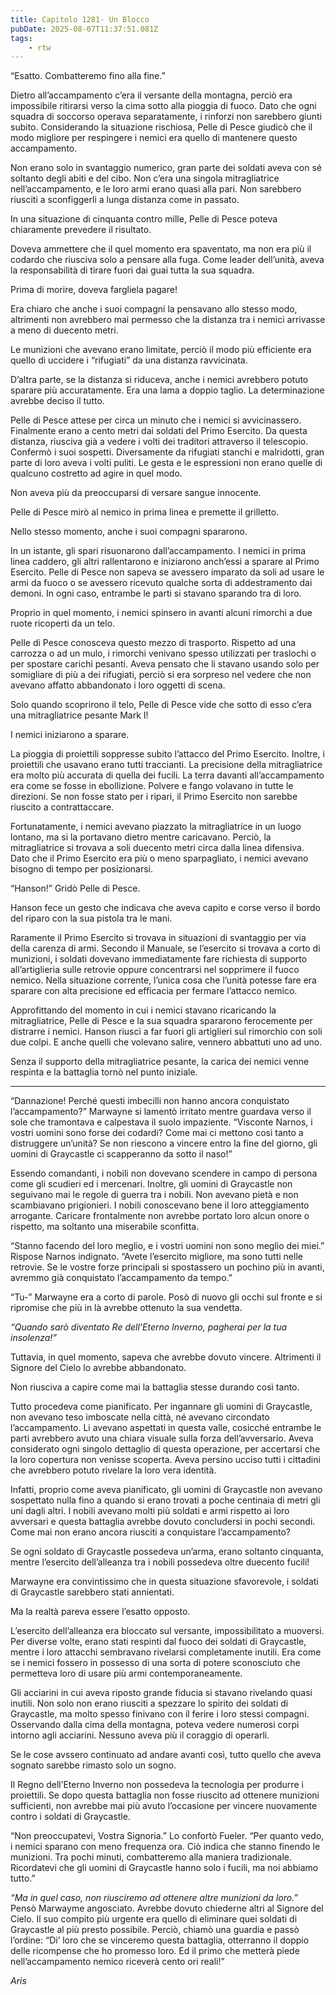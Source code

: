 ```yaml
---
title: Capitolo 1281- Un Blocco
pubDate: 2025-08-07T11:37:51.081Z
tags:
    - rtw
---
```



“Esatto. Combatteremo fino alla fine.”


Dietro all’accampamento c’era il versante della montagna, perciò era impossibile ritirarsi verso la cima sotto alla pioggia di fuoco. Dato che ogni squadra di soccorso operava separatamente, i rinforzi non sarebbero giunti subito. Considerando la situazione rischiosa, Pelle di Pesce giudicò che il modo migliore per respingere i nemici era quello di mantenere questo accampamento.


Non erano solo in svantaggio numerico, gran parte dei soldati aveva con sé soltanto degli abiti e del cibo. Non c’era una singola mitragliatrice nell’accampamento, e le loro armi erano quasi alla pari. Non sarebbero riusciti a sconfiggerli a lunga distanza come in passato.


In una situazione di cinquanta contro mille, Pelle di Pesce poteva chiaramente prevedere il risultato.


Doveva ammettere che il quel momento era spaventato, ma non era più il codardo che riusciva solo a pensare alla fuga. Come leader dell’unità, aveva la responsabilità di tirare fuori dai guai tutta la sua squadra.


Prima di morire, doveva fargliela pagare!


Era chiaro che anche i suoi compagni la pensavano allo stesso modo, altrimenti non avrebbero mai permesso che la distanza tra i nemici arrivasse a meno di duecento metri.


Le munizioni che avevano erano limitate, perciò il modo più efficiente era quello di uccidere i “rifugiati” da una distanza ravvicinata.


D’altra parte, se la distanza si riduceva, anche i nemici avrebbero potuto sparare più accuratamente. Era una lama a doppio taglio. La determinazione avrebbe deciso il tutto.


Pelle di Pesce attese per circa un minuto che i nemici si avvicinassero. Finalmente erano a cento metri dai soldati del Primo Esercito. Da questa distanza, riusciva già a vedere i volti dei traditori attraverso il telescopio. Confermò i suoi sospetti. Diversamente da rifugiati stanchi e malridotti, gran parte di loro aveva i volti puliti. Le gesta e le espressioni non erano quelle di qualcuno costretto ad agire in quel modo.


Non aveva più da preoccuparsi di versare sangue innocente.


Pelle di Pesce mirò al nemico in prima linea e premette il grilletto.


Nello stesso momento, anche i suoi compagni spararono.


In un istante, gli spari risuonarono dall’accampamento. I nemici in prima linea caddero, gli altri rallentarono e iniziarono anch’essi a sparare al Primo Esercito. Pelle di Pesce non sapeva se avessero imparato da soli ad usare le armi da fuoco o se avessero ricevuto qualche sorta di addestramento dai demoni. In ogni caso, entrambe le parti si stavano sparando tra di loro.


Proprio in quel momento, i nemici spinsero in avanti alcuni rimorchi a due ruote ricoperti da un telo.


Pelle di Pesce conosceva questo mezzo di trasporto. Rispetto ad una carrozza o ad un mulo, i rimorchi venivano spesso utilizzati per traslochi o per spostare carichi pesanti. Aveva pensato che li stavano usando solo per somigliare di più a dei rifugiati, perciò si era sorpreso nel vedere che non avevano affatto abbandonato i loro oggetti di scena.


Solo quando scoprirono il telo, Pelle di Pesce vide che sotto di esso c’era una mitragliatrice pesante Mark I!


I nemici iniziarono a sparare.


La pioggia di proiettili soppresse subito l’attacco del Primo Esercito. Inoltre, i proiettili che usavano erano tutti traccianti. La precisione della mitragliatrice era molto più accurata di quella dei fucili. La terra davanti all’accampamento era come se fosse in ebollizione. Polvere e fango volavano in tutte le direzioni. Se non fosse stato per i ripari, il Primo Esercito non sarebbe riuscito a contrattaccare.


Fortunatamente, i nemici avevano piazzato la mitragliatrice in un luogo lontano, ma si la portavano dietro mentre caricavano. Perciò, la mitragliatrice si trovava a soli duecento metri circa dalla linea difensiva. Dato che il Primo Esercito era più o meno sparpagliato, i nemici avevano bisogno di tempo per posizionarsi.


“Hanson!” Gridò Pelle di Pesce.


Hanson fece un gesto che indicava che aveva capito e corse verso il bordo del riparo con la sua pistola tra le mani.


Raramente il Primo Esercito si trovava in situazioni di svantaggio per via della carenza di armi. Secondo il Manuale, se l’esercito si trovava a corto di munizioni, i soldati dovevano immediatamente fare richiesta di supporto all’artiglieria sulle retrovie oppure concentrarsi nel sopprimere il fuoco nemico. Nella situazione corrente, l’unica cosa che l’unità potesse fare era sparare con alta precisione ed efficacia per fermare l’attacco nemico.


Approfittando del momento in cui i nemici stavano ricaricando la mitragliatrice, Pelle di Pesce e la sua squadra spararono ferocemente per distrarre i nemici. Hanson riuscì a far fuori gli artiglieri sul rimorchio con soli due colpi. E anche quelli che volevano salire, vennero abbattuti uno ad uno.


Senza il supporto della mitragliatrice pesante, la carica dei nemici venne respinta e la battaglia tornò nel punto iniziale.


***






“Dannazione! Perché questi imbecilli non hanno ancora conquistato l’accampamento?” Marwayne si lamentò irritato mentre guardava verso il sole che tramontava e calpestava il suolo impaziente. “Visconte Narnos, i vostri uomini sono forse dei codardi? Come mai ci mettono così tanto a distruggere un’unità? Se non riescono a vincere entro la fine del giorno, gli uomini di Graycastle ci scapperanno da sotto il naso!”


Essendo comandanti, i nobili non dovevano scendere in campo di persona come gli scudieri ed i mercenari. Inoltre, gli uomini di Graycastle non seguivano mai le regole di guerra tra i nobili. Non avevano pietà e non scambiavano prigionieri. I nobili conoscevano bene il loro atteggiamento arrogante. Caricare frontalmente non avrebbe portato loro alcun onore o rispetto, ma soltanto una miserabile sconfitta.


“Stanno facendo del loro meglio, e i vostri uomini non sono meglio dei miei.” Rispose Narnos indignato. “Avete l’esercito migliore, ma sono tutti nelle retrovie. Se le vostre forze principali si spostassero un pochino più in avanti, avremmo già conquistato l’accampamento da tempo.”


“Tu-” Marwayne era a corto di parole. Posò di nuovo gli occhi sul fronte e si ripromise che più in là avrebbe ottenuto la sua vendetta.


<em>“Quando sarò diventato Re dell’Eterno Inverno, pagherai per la tua insolenza!”</em>


Tuttavia, in quel momento, sapeva che avrebbe dovuto vincere. Altrimenti il Signore del Cielo lo avrebbe abbandonato.


Non riusciva a capire come mai la battaglia stesse durando così tanto.


Tutto procedeva come pianificato. Per ingannare gli uomini di Graycastle, non avevano teso imboscate nella città, né avevano circondato l’accampamento. Li avevano aspettati in questa valle, cosicché entrambe le parti avrebbero avuto una chiara visuale sulla forza dell’avversario. Aveva considerato ogni singolo dettaglio di questa operazione, per accertarsi che la loro copertura non venisse scoperta. Aveva persino ucciso tutti i cittadini che avrebbero potuto rivelare la loro vera identità.


Infatti, proprio come aveva pianificato, gli uomini di Graycastle non avevano sospettato nulla fino a quando si erano trovati a poche centinaia di metri gli uni dagli altri. I nobili avevano molti più soldati e armi rispetto ai loro avversari e questa battaglia avrebbe dovuto concludersi in pochi secondi. Come mai non erano ancora riusciti a conquistare l’accampamento?


Se ogni soldato di Graycastle possedeva un’arma, erano soltanto cinquanta, mentre l’esercito dell’alleanza tra i nobili possedeva oltre duecento fucili!


Marwayne era convintissimo che in questa situazione sfavorevole, i soldati di Graycastle sarebbero stati annientati.


Ma la realtà pareva essere l’esatto opposto.


L’esercito dell’alleanza era bloccato sul versante, impossibilitato a muoversi. Per diverse volte, erano stati respinti dal fuoco dei soldati di Graycastle, mentre i loro attacchi sembravano rivelarsi completamente inutili. Era come se i nemici fossero in possesso di una sorta di potere sconosciuto che permetteva loro di usare più armi contemporaneamente.


Gli acciarini in cui aveva riposto grande fiducia si stavano rivelando quasi inutili. Non solo non erano riusciti a spezzare lo spirito dei soldati di Graycastle, ma molto spesso finivano con il ferire i loro stessi compagni. Osservando dalla cima della montagna, poteva vedere numerosi corpi intorno agli acciarini. Nessuno aveva più il coraggio di operarli.


Se le cose avssero continuato ad andare avanti così, tutto quello che aveva sognato sarebbe rimasto solo un sogno.


Il Regno dell’Eterno Inverno non possedeva la tecnologia per produrre i proiettili. Se dopo questa battaglia non fosse riuscito ad ottenere munizioni sufficienti, non avrebbe mai più avuto l’occasione per vincere nuovamente contro i soldati di Graycastle.


“Non preoccupatevi, Vostra Signoria.” Lo confortò Fueler. “Per quanto vedo, i nemici sparano con meno frequenza ora. Ciò indica che stanno finendo le munizioni. Tra pochi minuti, combatteremo alla maniera tradizionale. Ricordatevi che gli uomini di Graycastle hanno solo i fucili, ma noi abbiamo tutto.”


<em>“Ma in quel caso, non riusciremo ad ottenere altre munizioni da loro.”</em> Pensò Marwayme angosciato. Avrebbe dovuto chiederne altri al Signore del Cielo. Il suo compito più urgente era quello di eliminare quei soldati di Graycastle al più presto possibile. Perciò, chiamò una guardia e passò l’ordine: “Di’ loro che se vinceremo questa battaglia, otterranno il doppio delle ricompense che ho promesso loro. Ed il primo che metterà piede nell’accampamento nemico riceverà cento ori reali!”






<em>Aris</em>
                                


                                




